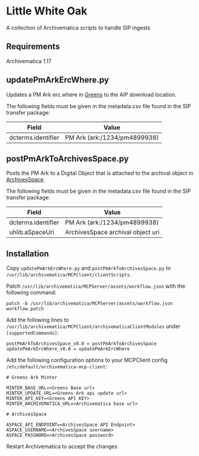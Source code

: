 # Little White Oak

A collection of Archivematica scripts to handle SIP ingests

## Requirements

Archivematica 1.17

## updatePmArkErcWhere.py

Updates a PM Ark erc.where in [Greens](https://github.com/uhlibraries-digital/greens) to the AIP download location.

The following fields must be given in the metadata.csv file found in the SIP transfer package:

| Field | Value |
| --- | --- |
| dcterms.identifier | PM Ark (ark:/1234/pm4899938) |

## postPmArkToArchivesSpace.py

Posts the PM Ark to a Digital Object that is attached to the archival object in [ArchivesSpace](http://archivesspace.org/).

The following fields must be given in the metadata.csv file found in the SIP transfer package:

| Field | Value |
| --- | --- |
| dcterms.identifier | PM Ark (ark:/1234/pm4899938) |
| uhlib.aSpaceUri | ArchivesSpace archival object uri |

## Installation

Copy `updatePmArkErcWhere.py` and `postPmArkToArchivesSpace.py` to `/usr/lib/archivematica/MCPClient/clientScripts`.

Patch `/usr/lib/archivematica/MCPServer/assets/workflow.json` with the following command:

`patch -b /usr/lib/archivematica/MCPServer/assets/workflow.json workflow.patch`

Add the following lines to `/usr/lib/archivematica/MCPClient/archivematicaClientModules` under `[supportedCommands]`:

```
postPmArkToArchivesSpace_v0.0 = postPmArkToArchivesSpace 
updatePmArkErcWhere_v0.0 = updatePmArkErcWhere

```

Add the following configuration options to your MCPClient config `/etc/default/archivematica-mcp-client`:

```
# Greens Ark Minter

MINTER_BASE_URL=<Greens Base url>
MINTER_UPDATE_URL=<Greens Ark api update url>
MINTER_API_KEY=<Greens API KEY>
MINTER_ARCHIVEMATICA_URL=<Archivematica base url>

# ArchivesSpace

ASPACE_API_ENDPOINT=<ArchivesSpace API Endpoint>
ASPACE_USERNAME=<ArchivesSpace username>
ASPACE_PASSWORD=<ArchivesSpace password>

```

Restart Archivematica to accept the changes
